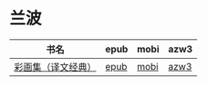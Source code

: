 # 兰波

| 书名 | epub | mobi | azw3 |
| --- | --- | --- | --- |
| [彩画集（译文经典）](http://ct.dalanmei.com/f/31084289-571814579-022853) | [epub](http://ct.dalanmei.com/f/31084289-571814579-022853) | [mobi](http://ct.dalanmei.com/f/31084289-571543953-715693) | [azw3](http://ct.dalanmei.com/f/31084289-572015690-43f783) |
